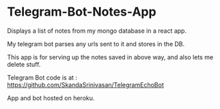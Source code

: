# Telegram-Bot-Notes-App
Displays a list of notes from my mongo database in a react app.

My telegram bot parses any urls sent to it and stores in the DB. 

This app is for serving up the notes saved in above way, and also lets me delete stuff.

Telegram Bot code is at : https://github.com/SkandaSrinivasan/TelegramEchoBot

App and bot hosted on heroku.

